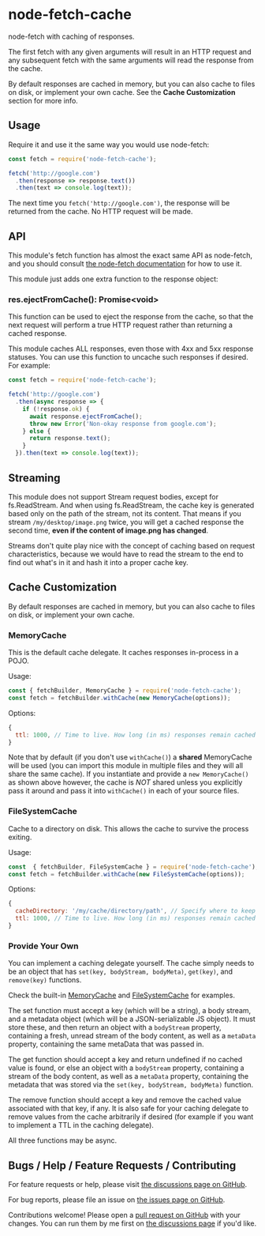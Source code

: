 # node-fetch-cache

node-fetch with caching of responses.

The first fetch with any given arguments will result in an HTTP request and any subsequent fetch with the same arguments will read the response from the cache.

By default responses are cached in memory, but you can also cache to files on disk, or implement your own cache. See the **Cache Customization** section for more info.

## Usage

Require it and use it the same way you would use node-fetch:

```js
const fetch = require('node-fetch-cache');

fetch('http://google.com')
  .then(response => response.text())
  .then(text => console.log(text));
```

The next time you `fetch('http://google.com')`, the response will be returned from the cache. No HTTP request will be made.

## API

This module's fetch function has almost the exact same API as node-fetch, and you should consult [the node-fetch documentation](https://www.npmjs.com/package/node-fetch) for how to use it.

This module just adds one extra function to the response object:

### res.ejectFromCache(): Promise\<void\>

This function can be used to eject the response from the cache, so that the next request will perform a true HTTP request rather than returning a cached response.

This module caches ALL responses, even those with 4xx and 5xx response statuses. You can use this function to uncache such responses if desired. For example:

```js
const fetch = require('node-fetch-cache');

fetch('http://google.com')
  .then(async response => {
    if (!response.ok) {
      await response.ejectFromCache();
      throw new Error('Non-okay response from google.com');
    } else {
      return response.text();
    }
  }).then(text => console.log(text));
```

## Streaming

This module does not support Stream request bodies, except for fs.ReadStream. And when using fs.ReadStream, the cache key is generated based only on the path of the stream, not its content. That means if you stream `/my/desktop/image.png` twice, you will get a cached response the second time, **even if the content of image.png has changed**.

Streams don't quite play nice with the concept of caching based on request characteristics, because we would have to read the stream to the end to find out what's in it and hash it into a proper cache key.

## Cache Customization

By default responses are cached in memory, but you can also cache to files on disk, or implement your own cache.

### MemoryCache

This is the default cache delegate. It caches responses in-process in a POJO.

Usage:

```js
const { fetchBuilder, MemoryCache } = require('node-fetch-cache');
const fetch = fetchBuilder.withCache(new MemoryCache(options));
```

Options:

```js
{
  ttl: 1000, // Time to live. How long (in ms) responses remain cached before being automatically ejected. If undefined, responses are never automatically ejected from the cache.
}
```

Note that by default (if you don't use `withCache()`) a **shared** MemoryCache will be used (you can import this module in multiple files and they will all share the same cache). If you instantiate and provide a `new MemoryCache()` as shown above however, the cache is *NOT* shared unless you explicitly pass it around and pass it into `withCache()` in each of your source files.

### FileSystemCache

Cache to a directory on disk. This allows the cache to survive the process exiting.

Usage:

```js
const  { fetchBuilder, FileSystemCache } = require('node-fetch-cache');
const fetch = fetchBuilder.withCache(new FileSystemCache(options));
```

Options:

```js
{
  cacheDirectory: '/my/cache/directory/path', // Specify where to keep the cache. If undefined, '.cache' is used by default. If this directory does not exist, it will be created.
  ttl: 1000, // Time to live. How long (in ms) responses remain cached before being automatically ejected. If undefined, responses are never automatically ejected from the cache.
}
```

### Provide Your Own

You can implement a caching delegate yourself. The cache simply needs to be an object that has `set(key, bodyStream, bodyMeta)`, `get(key)`, and `remove(key)` functions.

Check the built-in [MemoryCache](https://github.com/mistval/node-fetch-cache/blob/master/src/classes/caching/memory_cache.js) and [FileSystemCache](https://github.com/mistval/node-fetch-cache/blob/master/src/classes/caching/file_system_cache.js) for examples.

The set function must accept a key (which will be a string), a body stream, and a metadata object (which will be a JSON-serializable JS object). It must store these, and then return an object with a `bodyStream` property, containing a fresh, unread stream of the body content, as well as a `metaData` property, containing the same metaData that was passed in.

The get function should accept a key and return undefined if no cached value is found, or else an object with a `bodyStream` property, containing a stream of the body content, as well as a `metaData` property, containing the metadata that was stored via the `set(key, bodyStream, bodyMeta)` function.

The remove function should accept a key and remove the cached value associated with that key, if any. It is also safe for your caching delegate to remove values from the cache arbitrarily if desired (for example if you want to implement a TTL in the caching delegate).

All three functions may be async.

## Bugs / Help / Feature Requests / Contributing

For feature requests or help, please visit [the discussions page on GitHub](https://github.com/mistval/node-fetch-cache/discussions).

For bug reports, please file an issue on [the issues page on GitHub](https://github.com/mistval/node-fetch-cache/issues).

Contributions welcome! Please open a [pull request on GitHub](https://github.com/mistval/node-fetch-cache/pulls) with your changes. You can run them by me first on [the discussions page](https://github.com/mistval/node-fetch-cache/discussions) if you'd like.
